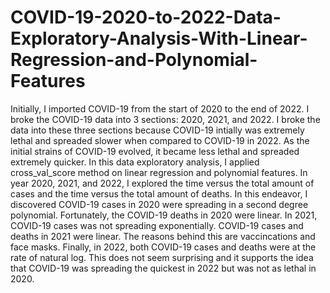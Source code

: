 # COVID-19-2020-to-2022-Data-Exploratory-Analysis-With-Linear-Regression-and-Polynomial-Features

Initially, I imported COVID-19 from the start of 2020 to the end of 2022. I broke the COVID-19 data into 3 sections: 2020, 2021, and 2022. I broke the data into these three sections because COVID-19 intially was extremely lethal and spreaded slower when compared to COVID-19 in 2022. As the initial strains of COVID-19 evolved, it became less lethal and spreaded extremely quicker. In this data exploratory analysis, I applied cross_val_score method on linear regression and polynomial features. In year 2020, 2021, and 2022, I explored the time versus the total amount of cases and the time versus the total amount of deaths. In this endeavor, I discovered COVID-19 cases in 2020 were spreading in a second degree polynomial. Fortunately, the COVID-19 deaths in 2020 were linear. In 2021, COVID-19 cases was not spreading exponentially. COVID-19 cases and deaths in 2021 were linear. The reasons behind this are vaccincations and face masks. Finally, in 2022, both COVID-19 cases and deaths were at the rate of natural log. This does not seem surprising and it supports the idea that COVID-19 was spreading the quickest in 2022 but was not as lethal in 2020.
